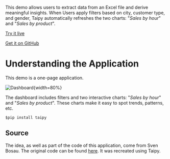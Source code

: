 This demo allows users to extract data from an Excel file and derive meaningful insights. 
When Users apply filters based on city, customer type, and gender, Taipy automatically refreshes 
the two charts: "_Sales by hour_" and "_Sales by product_".


[Try it live](https://sales-dashboard.taipy.cloud/) 

[Get it on GitHub](https://github.com/Avaiga/demo-sales-dashboard)


# Understanding the Application
This demo is a one-page application.

![Dashboard](images/demo-sales-dashboard.jpg){width=80%}

The dashboard includes filters and two interactive charts: 
"_Sales by hour_" and "_Sales by product_". 
These charts make it easy to spot trends, patterns, etc.


```$pip install taipy```

## Source
The idea, as well as part of the code of this application, come from Sven Bosau. 
The original code can be found [here](https://github.com/Sven-Bo/streamlit-sales-dashboard). 
It was recreated using Taipy.
